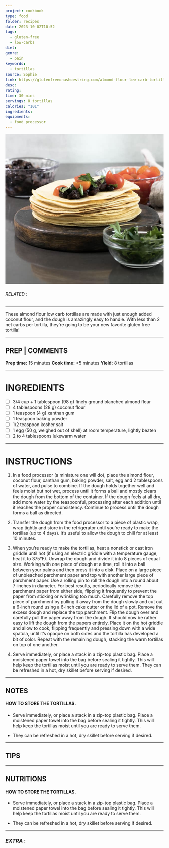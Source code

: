 ```yaml
---
project: cookbook
type: food
folder: recipes
date: 2023-10-02T10:52
tags:
  - gluten-free
  - low-carbs
diet: 
genre:
  - pain
keywords:
  - tortillas
source: Sophie
link: https://glutenfreeonashoestring.com/almond-flour-low-carb-tortillas/
desc: 
rating: 
time: 30 mins
servings: 8 tortillas
calories: "101"
ingredients: 
equipments:
  - food processor
---
```


![IMAGE](image_687.png)

###### *RELATED* : 
---
These almond flour low carb tortillas are made with just enough added coconut flour, and the dough is amazingly easy to handle. With less than 2 net carbs per tortilla, they're going to be your new favorite gluten free tortilla!

---
## PREP | COMMENTS

**Prep time:** 15 minutes **Cook time:** >5 minutes **Yield:** 8 tortillas

---
# INGREDIENTS

- [ ] 3/4 cup + 1 tablespoon (98 g) finely ground blanched almond flour
- [ ] 4 tablespoons (28 g) coconut flour
- [ ] 1 teaspoon (4 g) xanthan gum
- [ ] 1 teaspoon baking powder
- [ ] 1/2 teaspoon kosher salt
- [ ] 1 egg (50 g, weighed out of shell) at room temperature, lightly beaten
- [ ] 2 to 4 tablespoons lukewarm water

---
# INSTRUCTIONS

1. In a food processor (a miniature one will do), place the almond flour, coconut flour, xanthan gum, baking powder, salt, egg and 2 tablespoons of water, and pulse to combine. If the dough holds together well and feels moist but not wet, process until it forms a ball and mostly clears the dough from the bottom of the container. If the dough feels at all dry, add more water by the teaspoonful, processing after each addition until it reaches the proper consistency. Continue to process until the dough forms a ball as directed.

2. Transfer the dough from the food processor to a piece of plastic wrap, wrap tightly and store in the refrigerator until you’re ready to make the tortillas (up to 4 days). It’s useful to allow the dough to chill for at least 10 minutes.

3. When you’re ready to make the tortillas, heat a nonstick or cast iron griddle until hot (if using an electric griddle with a temperature gauge, heat it to 375°F). Unwrap the dough and divide it into 8 pieces of equal size. Working with one piece of dough at a time, roll it into a ball between your palms and then press it into a disk. Place on a large piece of unbleached parchment paper and top with another large piece of parchment paper. Use a rolling pin to roll the dough into a round about 7-inches in diameter. For best results, periodically remove the parchment paper from either side, flipping it frequently to prevent the paper from sticking or wrinkling too much. Carefully remove the top piece of parchment by pulling it away from the dough slowly and cut out a 6-inch round using a 6-inch cake cutter or the lid of a pot. Remove the excess dough and replace the top parchment. Flip the dough over and carefully pull the paper away from the dough. It should now be rather easy to lift the dough from the papers entirely. Place it on the hot griddle and allow to cook, flipping frequently and pressing down with a wide spatula, until it’s opaque on both sides and the tortilla has developed a bit of color. Repeat with the remaining dough, stacking the warm tortillas on top of one another.

4. Serve immediately, or place a stack in a zip-top plastic bag. Place a moistened paper towel into the bag before sealing it tightly. This will help keep the tortillas moist until you are ready to serve them. They can be refreshed in a hot, dry skillet before serving if desired.

---
## NOTES

#### HOW TO STORE THE TORTILLAS.

- Serve immediately, or place a stack in a zip-top plastic bag. Place a moistened paper towel into the bag before sealing it tightly. This will help keep the tortillas moist until you are ready to serve them.
    
- They can be refreshed in a hot, dry skillet before serving if desired.

---
## TIPS



---
## NUTRITIONS

#### HOW TO STORE THE TORTILLAS.

- Serve immediately, or place a stack in a zip-top plastic bag. Place a moistened paper towel into the bag before sealing it tightly. This will help keep the tortillas moist until you are ready to serve them.
    
- They can be refreshed in a hot, dry skillet before serving if desired.

---
### *EXTRA* :



